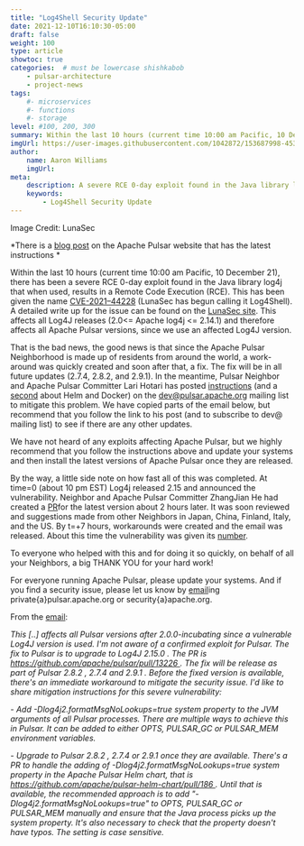 ```yaml
---
title: "Log4Shell Security Update"
date: 2021-12-10T16:10:30-05:00
draft: false
weight: 100
type: article
showtoc: true
categories:  # must be lowercase shishkabob
    - pulsar-architecture
    - project-news
tags:
    #- microservices
    #- functions
    #- storage
level: #100, 200, 300
summary: Within the last 10 hours (current time 10:00 am Pacific, 10 December 21), there has been a severe RCE 0-day exploit found in the Java library log4j that when used, results in a Remote Code Execution (RCE).
imgUrl: https://user-images.githubusercontent.com/1042872/153687998-4532d5b6-252a-430a-a5cc-41cf0d96c873.png
author:
    name: Aaron Williams
    imgUrl:
meta:
    description: A severe RCE 0-day exploit found in the Java library log4j that when used, results in a Remote Code Execution (RCE). Read more to find out about the exploit.
    keywords:
        - Log4Shell Security Update
---
```


Image Credit: LunaSec

*There is a [blog post](https://pulsar.apache.org/blog/2021/12/11/Log4j-CVE/) on the Apache Pulsar website that has the latest instructions *

Within the last 10 hours (current time 10:00 am Pacific, 10 December 21), there has been a severe RCE 0-day exploit found in the Java library log4j that when used, results in a Remote Code Execution (RCE). This has been given the name [CVE-2021–44228](https://nvd.nist.gov/vuln/detail/CVE-2021-44228) (LunaSec has begun calling it Log4Shell). A detailed write up for the issue can be found on the [LunaSec site](https://www.lunasec.io/docs/blog/log4j-zero-day/).
This affects all Log4J releases (2.0<= Apache log4j <= 2.14.1) and therefore affects all Apache Pulsar versions, since we use an affected Log4J version.

That is the bad news, the good news is that since the Apache Pulsar Neighborhood is made up of residents from around the world, a work-around was quickly created and soon after that, a fix. The fix will be in all future updates (2.7.4, 2.8.2, and 2.9.1). In the meantime, Pulsar Neighbor and Apache Pulsar Committer Lari Hotari has posted [instructions](https://lists.apache.org/thread/pf8wfzt09c2dv4z291httlgdwtc1495c) (and a [second](https://lists.apache.org/thread/pf8wfzt09c2dv4z291httlgdwtc1495c) about Helm and Docker) on the [dev@pulsar.apache.org](mailto:dev@pulsar.apache.org) mailing list to mitigate this problem. We have copied parts of the email below, but recommend that you follow the link to his post (and to subscribe to dev@ mailing list) to see if there are any other updates.

We have not heard of any exploits affecting Apache Pulsar, but we highly recommend that you follow the instructions above and update your systems and then install the latest versions of Apache Pulsar once they are released.

By the way, a little side note on how fast all of this was completed. At time=0 (about 10 pm EST) Log4j released 2.15 and announced the vulnerability. Neighbor and Apache Pulsar Committer ZhangJian He had created a [PR](https://github.com/apache/pulsar/pull/13226#issuecomment-990643946)for the latest version about 2 hours later. It was soon reviewed and suggestions made from other Neighbors in Japan, China, Finland, Italy, and the US. By t=+7 hours, workarounds were created and the email was released. About this time the vulnerability was given its [number](https://nvd.nist.gov/vuln/detail/CVE-2021-44228).

To everyone who helped with this and for doing it so quickly, on behalf of all your Neighbors, a big THANK YOU for your hard work!

For everyone running Apache Pulsar, please update your systems. And if you find a security issue, please let us know by [email](https://lists.apache.org/thread/pf8wfzt09c2dv4z291httlgdwtc1495c)ing private{a}pulsar.apache.org or security{a}apache.org.

From the [email](https://lists.apache.org/thread/pf8wfzt09c2dv4z291httlgdwtc1495c):

_This [..] affects all Pulsar versions after 2.0.0-incubating since a
vulnerable Log4J version is used. I'm not aware of a confirmed exploit for
Pulsar. The fix to Pulsar is to upgrade to Log4J 2.15.0 . The PR is
https://github.com/apache/pulsar/pull/13226 . The fix will be release as
part of Pulsar 2.8.2 , 2.7.4 and 2.9.1 . Before the fixed version is
available, there's an immediate workaround to mitigate the security issue.
I'd like to share mitigation instructions for this severe vulnerability:_

_- Add -Dlog4j2.formatMsgNoLookups=true system property to the JVM arguments
of all Pulsar processes. There are multiple ways to achieve this in Pulsar.
It can be added to either OPTS, PULSAR_GC or PULSAR_MEM environment
variables._

_- Upgrade to Pulsar 2.8.2 , 2.7.4 or 2.9.1 once they are available.
There's a PR to handle the adding of -Dlog4j2.formatMsgNoLookups=true
system property in the Apache Pulsar Helm chart, that is
https://github.com/apache/pulsar-helm-chart/pull/186 . Until that is
available, the recommended approach is to add
"-Dlog4j2.formatMsgNoLookups=true" to OPTS, PULSAR_GC or PULSAR_MEM
manually and ensure that the Java process picks up the system property.
It's also necessary to check that the property doesn't have typos. The
setting is case sensitive._